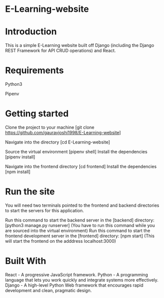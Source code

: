 # E-Learning-website
# Introduction
This is a simple E-Learning website built off Django (including the Django REST Framework for API CRUD operations) and React.

# Requirements
Python3

Pipenv
# Getting started
Clone the project to your machine [git clone https://github.com/gauravjoshi1998/E-Learning-website]

Navigate into the directory [cd E-Learning-website]

Source the virtual environment [pipenv shell]
Install the dependencies [pipenv install]

Navigate into the frontend directory [cd frontend]
Install the dependencies [npm install]

# Run the site
You will need two terminals pointed to the frontend and backend directories to start the servers for this application.

Run this command to start the backend server in the [backend] directory: [python3 manage.py runserver] (You have to run this command while you are sourced into the virtual environment)
Run this command to start the frontend development server in the [frontend] directory: [npm start] (This will start the frontend on the adddress localhost:3000) 
# Built With
React - A progressive JavaScript framework.
Python - A programming language that lets you work quickly and integrate systems more effectively.
Django - A high-level Python Web framework that encourages rapid development and clean, pragmatic design.
